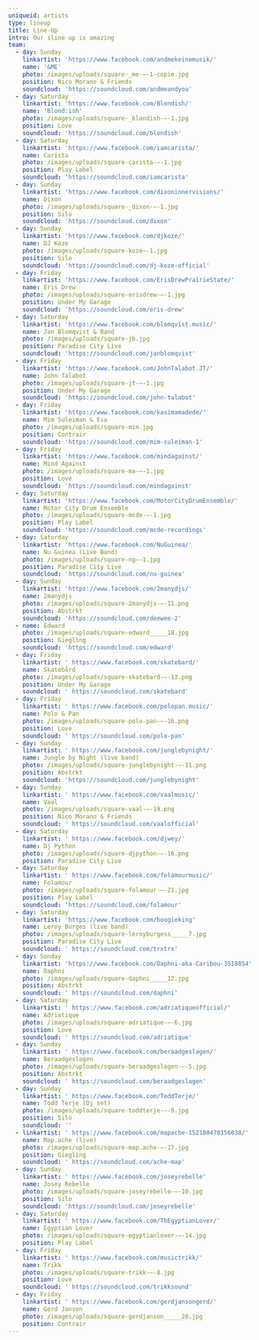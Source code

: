 ```yaml
---
uniqueid: artists
type: lineup
title: Line-Up
intro: Our iline up is amazing
team:
  - day: Sunday
    linkartist: 'https://www.facebook.com/andmekeinemusik/'
    name: '&ME'
    photo: /images/uploads/square-_me-–-1-copie.jpg
    position: Nico Morano & Friends
    soundcloud: 'https://soundcloud.com/andmeandyou'
  - day: Saturday
    linkartist: 'https://www.facebook.com/Blondish/'
    name: 'Blond:ish'
    photo: /images/uploads/square-_blondish-–-1.jpg
    position: Love
    soundcloud: 'https://soundcloud.com/blondish'
  - day: Saturday
    linkartist: 'https://www.facebook.com/iamcarista/'
    name: Carista
    photo: /images/uploads/square-carista-–-1.jpg
    position: Play Label
    soundcloud: 'https://soundcloud.com/iamcarista'
  - day: Sunday
    linkartist: 'https://www.facebook.com/dixoninnervisions/'
    name: Dixon
    photo: /images/uploads/square-_dixon-–-1.jpg
    position: Silo
    soundcloud: 'https://soundcloud.com/dixon'
  - day: Sunday
    linkartist: 'https://www.facebook.com/djkoze/'
    name: DJ Koze
    photo: /images/uploads/square-koze–-1.jpg
    position: Silo
    soundcloud: 'https://soundcloud.com/dj-koze-official'
  - day: Friday
    linkartist: 'https://www.facebook.com/ErisDrewPrairieState/'
    name: Eris Drew
    photo: /images/uploads/square-erisdrew-–-1.jpg
    position: Under My Garage
    soundcloud: 'https://soundcloud.com/eris-drew'
  - day: Saturday
    linkartist: 'https://www.facebook.com/blomqvist.music/'
    name: Jan Blomqvist & Band
    photo: /images/uploads/square-jb.jpg
    position: Paradise City Live
    soundcloud: 'https://soundcloud.com/janblomqvist'
  - day: Friday
    linkartist: 'https://www.facebook.com/JohnTalabot.JT/'
    name: John Talabot
    photo: /images/uploads/square-jt-–-1.jpg
    position: Under My Garage
    soundcloud: 'https://soundcloud.com/john-talabot'
  - day: Friday
    linkartist: 'https://www.facebook.com/kasimamadede/'
    name: Mim Suleiman & Esa
    photo: /images/uploads/square-mim.jpg
    position: Contrair
    soundcloud: 'https://soundcloud.com/mim-suleiman-1'
  - day: Friday
    linkartist: 'https://www.facebook.com/mindagainst/'
    name: Mind Against
    photo: /images/uploads/square-ma-–-1.jpg
    position: Love
    soundcloud: 'https://soundcloud.com/mindagainst'
  - day: Saturday
    linkartist: 'https://www.facebook.com/MotorCityDrumEnsemble/'
    name: Motor City Drum Ensemble
    photo: /images/uploads/square-mcde-–-1.jpg
    position: Play Label
    soundcloud: 'https://soundcloud.com/mcde-recordings'
  - day: Saturday
    linkartist: 'https://www.facebook.com/NuGuinea/'
    name: Nu Guinea (Live Band)
    photo: /images/uploads/square-ng–-1.jpg
    position: Paradise City Live
    soundcloud: 'https://soundcloud.com/nu-guinea'
  - day: Sunday
    linkartist: 'https://www.facebook.com/2manydjs/'
    name: 2manydjs
    photo: /images/uploads/square-2manydjs-–-11.png
    position: Abstrkt
    soundcloud: 'https://soundcloud.com/deewee-2'
  - name: Edward
    photo: /images/uploads/square-edward_____18.jpg
    position: Giegling
    soundcloud: 'https://soundcloud.com/edward'
  - day: Friday
    linkartist: ' https://www.facebook.com/skatebard/'
    name: Skatebård
    photo: /images/uploads/square-skatebard-–-13.png
    position: Under My Garage
    soundcloud: ' https://soundcloud.com/skatebard'
  - day: Friday
    linkartist: ' https://www.facebook.com/polopan.music/'
    name: Polo & Pan
    photo: /images/uploads/square-polo-pan-–-16.png
    position: Love
    soundcloud: ' https://soundcloud.com/polo-pan'
  - day: Sunday
    linkartist: ' https://www.facebook.com/junglebynight/'
    name: Jungle by Night (live band)
    photo: /images/uploads/square-junglebynight-–-11.png
    position: Abstrkt
    soundcloud: 'https://soundcloud.com/junglebynight'
  - day: Sunday
    linkartist: ' https://www.facebook.com/vaalmusic/'
    name: Vaal
    photo: /images/uploads/square-vaal-–-19.png
    position: Nico Morano & Friends
    soundcloud: ' https://soundcloud.com/vaalofficial'
  - day: Saturday
    linkartist: ' https://www.facebook.com/djwey/'
    name: Dj Python
    photo: /images/uploads/square-djpython-–-16.png
    position: Paradise City Live
  - day: Saturday
    linkartist: ' https://www.facebook.com/folamourmusic/'
    name: Folamour
    photo: /images/uploads/square-folamour-–-21.jpg
    position: Play Label
    soundcloud: 'https://soundcloud.com/folamour'
  - day: Saturday
    linkartist: 'https://www.facebook.com/boogieking'
    name: Leroy Burges (live band)
    photo: /images/uploads/square-leroyburgess_____7.jpg
    position: Paradise City Live
    soundcloud: ' https://soundcloud.com/trxtrx'
  - day: Sunday
    linkartist: 'https://www.facebook.com/Daphni-aka-Caribou-3518854'
    name: Daphni
    photo: /images/uploads/square-daphni_____12.jpg
    position: Abstrkt
    soundcloud: ' https://soundcloud.com/daphni'
  - day: Saturday
    linkartist: ' https://www.facebook.com/adriatiqueofficial/'
    name: Adriatique
    photo: /images/uploads/square-adriatique-–-6.jpg
    position: Love
    soundcloud: ' https://soundcloud.com/adriatique'
  - day: Sunday
    linkartist: ' https://www.facebook.com/beraadgeslagen/'
    name: Beraadgeslagen
    photo: /images/uploads/square-beraadgeslagen-–-5.jpg
    position: Abstrkt
    soundcloud: ' https://soundcloud.com/beraadgeslagen'
  - day: Sunday
    linkartist: ' https://www.facebook.com/ToddTerje/'
    name: Todd Terje (Dj set)
    photo: /images/uploads/square-toddterje-–-9.jpg
    position: Silo
    soundcloud: ''
  - linkartist: ' https://www.facebook.com/mapache-152180478156038/'
    name: Map.ache (live)
    photo: /images/uploads/square-map.ache-–-17.jpg
    position: Giegling
    soundcloud: ' https://soundcloud.com/ache-map'
  - day: Sunday
    linkartist: ' https://www.facebook.com/joseyrebelle'
    name: Josey Rebelle
    photo: /images/uploads/square-joseyrebelle-–-10.jpg
    position: Silo
    soundcloud: 'https://soundcloud.com/joseyrebelle'
  - day: Saturday
    linkartist: ' https://www.facebook.com/ThEgyptianLover/'
    name: Egyptian Lover
    photo: /images/uploads/square-egyptianlover-–-14.jpg
    position: Play Label
  - day: Friday
    linkartist: ' https://www.facebook.com/musictrikk/'
    name: Trikk
    photo: /images/uploads/square-trikk-–-8.jpg
    position: Love
    soundcloud: ' https://soundcloud.com/trikksound'
  - day: Friday
    linkartist: ' https://www.facebook.com/gerdjansongerd/'
    name: Gerd Janson
    photo: /images/uploads/square-gerdjanson_____20.jpg
    position: Contrair
---
```


